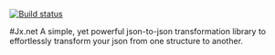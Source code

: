 [![Build status](https://ci.appveyor.com/api/projects/status/7a6ncfn79vtl6upu?svg=true)](https://ci.appveyor.com/project/raghu-romp/jx-net)


#Jx.net
A simple, yet powerful json-to-json transformation library to effortlessly transform your json from one structure to another.




